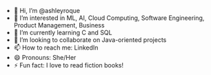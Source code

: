 - 👋 Hi, I’m @ashleyroque
- 👀 I’m interested in ML, AI, Cloud Computing, Software Engineering, Product Management, Business 
- 🌱 I’m currently learning C and SQL 
- 💞️ I’m looking to collaborate on Java-oriented projects
- 📫 How to reach me: LinkedIn
- 😄 Pronouns: She/Her
- ⚡ Fun fact: I love to read fiction books! 

<!---
ashleyroque/ashleyroque is a ✨ special ✨ repository because its `README.md` (this file) appears on your GitHub profile.
You can click the Preview link to take a look at your changes.
--->
